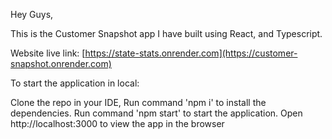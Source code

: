 Hey Guys,

This is the Customer Snapshot app I have built using React, and Typescript.

Website live link: [https://state-stats.onrender.com](https://customer-snapshot.onrender.com)

To start the application in local:

Clone the repo in your IDE, Run command 'npm i' to install the dependencies. Run command 'npm start' to start the application. Open http://localhost:3000 to view the app in the browser
